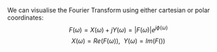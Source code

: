 We can visualise the Fourier Transform using either cartesian or polar coordinates:
$$F(\omega)=X(\omega)+jY(\omega)=|F(\omega)|e^{j\phi(\omega)}$$
$$X(\omega)=Re(F(\omega)),~~Y(\omega)=Im(F())$$